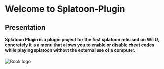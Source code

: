 # Welcome to Splatoon-Plugin
## Presentation

#### Splatoon Plugin is a plugin project for the first splatoon released on Wii U, concretely it is a menu that allows you to enable or disable cheat codes while playing splatoon without the external use of a computer.

![Book logo](https://user-images.githubusercontent.com/63604225/153880517-227dd260-b834-46b1-bb0d-8c597a6a9922.png)
